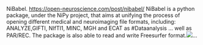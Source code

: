 NiBabel. https://open-neuroscience.com/post/nibabel/
NiBabel is a python package, under the NiPy project, that aims at unifying the process of opening different medical and neuroimaging file formats, including: ANALYZE,GIFTI, NIfTI1, MINC, MGH and ECAT as #Dataanalysis ...
 well as PAR/REC. The package is also able to read and write Freesurfer format.![](https://nipy.org/nibabel/_static/nipy-logo-bg-138x120.png)...
